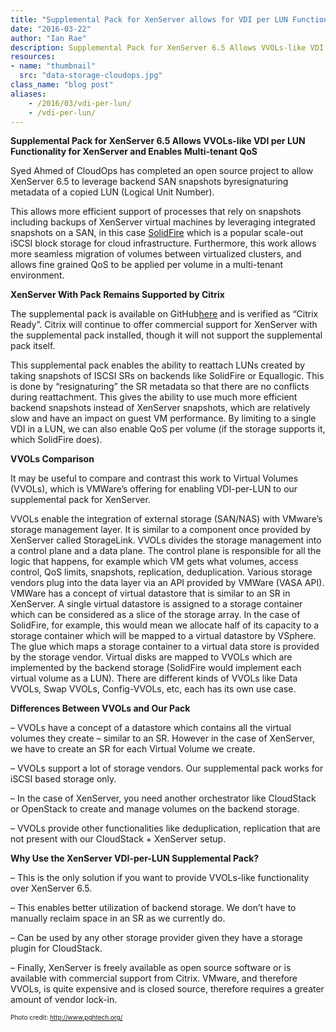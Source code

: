 ```yaml
---
title: "Supplemental Pack for XenServer allows for VDI per LUN Functionality"
date: "2016-03-22"
author: "Ian Rae"
description: Supplemental Pack for XenServer 6.5 Allows VVOLs-like VDI per LUN Functionality for XenServer and Enables Multi-tenant QoS
resources:
- name: "thumbnail"
  src: "data-storage-cloudops.jpg"
class_name: "blog post"
aliases:
    - /2016/03/vdi-per-lun/
    - /vdi-per-lun/
---
```


<p><strong>Supplemental Pack for XenServer 6.5 Allows VVOLs-like VDI per LUN Functionality for XenServer and Enables Multi-tenant QoS</strong></p>

<p>Syed Ahmed of CloudOps has completed an open source project to allow XenServer 6.5 to leverage backend SAN snapshots byresignaturing metadata of a copied LUN (Logical Unit Number).</p>

<p>This allows more efficient support of processes that rely on snapshots including backups of XenServer virtual machines by leveraging integrated snapshots on a SAN, in this case <a href="http://www.solidfire.com/" target="_blank">SolidFire</a> which is a popular scale-out iSCSI block storage for cloud infrastructure. Furthermore, this work allows more seamless migration of volumes between virtualized clusters, and allows fine grained QoS to be applied per volume in a multi-tenant environment.</p>

<p><b>XenServer With Pack Remains Supported by Citrix</b></p>

<p>The supplemental pack is available on GitHub<a href="https://github.com/cloudops/ReLVHDoISCSISR" target="_blank">here</a> and is verified as “Citrix Ready”. Citrix will continue to offer commercial support for XenServer with the supplemental pack installed, though it will not support the supplemental pack itself.</p>

<p>This supplemental pack enables the ability to reattach LUNs created by taking snapshots of ISCSI SRs on backends like SolidFire or Equallogic. This is done by “resignaturing” the SR metadata so that there are no conflicts during reattachment. This gives the ability to use much more efficient backend snapshots instead of XenServer snapshots, which are relatively slow and have an impact on guest VM performance. By limiting to a single VDI in a LUN, we can also enable QoS per volume (if the storage supports it, which SolidFire does).</p>

<p><b>VVOLs Comparison</b></p>

<p>It may be useful to compare and contrast this work to Virtual Volumes (VVOLs), which is VMWare’s offering for enabling VDI-per-LUN to our supplemental pack for XenServer.</p>

<p>VVOLs enable the integration of external storage (SAN/NAS) with VMware’s storage management layer. It is similar to a component once provided by XenServer called StorageLink. VVOLs divides the storage management into a control plane and a data plane. The control plane is responsible for all the logic that happens, for example which VM gets what volumes, access control, QoS limits, snapshots, replication, deduplication. Various storage vendors plug into the data layer via an API provided by VMWare (VASA API). VMWare has a concept of virtual datastore that is similar to an SR in XenServer. A single virtual datastore is assigned to a storage container which can be considered as a slice of the storage array. In the case of SolidFire, for example, this would mean we allocate half of its capacity to a storage container which will be mapped to a virtual datastore by VSphere. The glue which maps a storage container to a virtual data store is provided by the storage vendor. Virtual disks are mapped to VVOLs which are implemented by the backend storage (SolidFire would implement each virtual volume as a LUN). There are different kinds of VVOLs like Data VVOLs, Swap VVOLs, Config-VVOLs, etc, each has its own use case.</p>

<p><b>Differences Between VVOLs and Our Pack</b></p>

<p>– VVOLs have a concept of a datastore which contains all the virtual volumes they create – similar to an SR. However in the case of XenServer, we have to create an SR for each Virtual Volume we create.</p>

<p>– VVOLs support a lot of storage vendors. Our supplemental pack works for iSCSI based storage only.</p>

<p>– In the case of XenServer, you need another orchestrator like CloudStack or OpenStack to create and manage volumes on the backend storage.</p>

<p>– VVOLs provide other functionalities like deduplication, replication that are not present with our CloudStack + XenServer setup.</p>

<p><b>Why Use the XenServer VDI-per-LUN Supplemental Pack?</b></p>

<p>– This is the only solution if you want to provide VVOLs-like functionality over XenServer 6.5.</p>

<p>– This enables better utilization of backend storage. We don’t have to manually reclaim space in an SR as we currently do.</p>

<p>– Can be used by any other storage provider given they have a storage plugin for CloudStack.</p>

<p>– Finally, XenServer is freely available as open source software or is available with commercial support from Citrix. VMware, and therefore VVOLs, is quite expensive and is closed source, therefore requires a greater amount of vendor lock-in.</p>


<p style="font-size: 10px;">Photo credit: <a  style="font-size: 10px;" href="http://www.pghtech.org/" target="_blank">http://www.pghtech.org/</a></p>